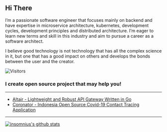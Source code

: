 ## Hi There

I’m a passionate software engineer that focuses mainly on backend and have expertise in microservice architecture, kubernetes, development
cycles, development principles and distributed architecture. I’m eager to learn new terms and skill in this industry and aim to pursue a career as
a software architect.

I believe good technology is not technology that has all the complex science in it, but one that has a good impact on others and develops the
bonds between the user and the creator.

![Visitors](https://komarev.com/ghpvc/?username=insomnius)

### I create open source project that may help you!
---


- [Altair - Lightweight and Robust API Gateway Written in Go](https://github.com/codefluence-x/altair)
- [Coronator - Indonesia Open Source Covid-19 Contact Tracing Application](https://github.com/coronatorid)

---

<a href="https://github.com/insomnius"><img src="https://github-readme-stats.vercel.app/api?username=insomnius&hide_border=true&show_icons=true" alt="insomnius's github stats"></a>

